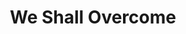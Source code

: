 ---
image: media/images/cover-art/weshallovercome_coverart.jpg
title: We Shall Overcome
subject:
description: Image of Vinyl of We Shall Overcome by Pete Seeger
creator: Pete Seeger
publisher: Columbia
contributor: Harold Leventhal
year: 1963
type: Folk, World and Country
format: Vinyl
identifier: n/a
source: Image from https://www.discogs.com/Pete-Seeger-We-Shall-Overcome/release/1898296
language: English
relation:
coverage:
rights: Columbia
index: 2
---